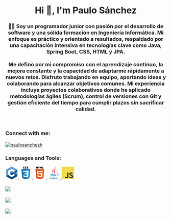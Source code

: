 <h1 align="center">Hi 👋, I'm Paulo Sánchez</h1>
<h3 align="center">👨‍💻 Soy un programador junior con pasión por el desarrollo de software y una sólida formación en Ingeniería Informática. Mi enfoque es práctico y orientado a resultados, respaldado por una capacitación intensiva en tecnologías clave como Java, Spring Boot, CSS, HTML y JPA. <br> <br> Me defino por mi compromiso con el aprendizaje continuo, la mejora constante y la capacidad de adaptarme rápidamente a nuevos retos. Disfruto trabajando en equipo, aportando ideas y colaborando para alcanzar objetivos comunes. Mi experiencia incluye proyectos colaborativos donde he aplicado metodologías ágiles (Scrum), control de versiones con Git y gestión eficiente del tiempo para cumplir plazos sin sacrificar calidad.</h3>
<br>

<h3 align="left">Connect with me:</h3>
<p align="left">
<a href="https://linkedin.com/in/paulosanchezh" target="blank"><img align="center" src="https://raw.githubusercontent.com/rahuldkjain/github-profile-readme-generator/master/src/images/icons/Social/linked-in-alt.svg" alt="paulosanchezh" height="30" width="40" /></a>
</p>
<h3 align="left">Languages and Tools:</h3>
<p align="left"> </a> <a href="https://www.w3schools.com/cpp/" target="_blank" rel="noreferrer"> <img src="https://raw.githubusercontent.com/devicons/devicon/master/icons/cplusplus/cplusplus-original.svg" alt="cplusplus" width="40" height="40"/> </a> <a href="https://www.w3schools.com/css/" target="_blank" rel="noreferrer"> <img src="https://raw.githubusercontent.com/devicons/devicon/master/icons/css3/css3-original-wordmark.svg" alt="css3" width="40" height="40"/> </a> <a href="https://www.w3.org/html/" target="_blank" rel="noreferrer"> <img src="https://raw.githubusercontent.com/devicons/devicon/master/icons/html5/html5-original-wordmark.svg" alt="html5" width="40" height="40"/> </a> <a href="https://www.java.com" target="_blank" rel="noreferrer"> <img src="https://raw.githubusercontent.com/devicons/devicon/master/icons/java/java-original.svg" alt="java" width="40" height="40"/> </a> <a href="https://developer.mozilla.org/en-US/docs/Web/JavaScript" target="_blank" rel="noreferrer"> <img src="https://raw.githubusercontent.com/devicons/devicon/master/icons/javascript/javascript-original.svg" alt="javascript" width="40" height="40"/> </a> </p+>
<br> <br>

<picture>
  <source
    srcset="https://github-readme-streak-stats.herokuapp.com/?user=paulosanchezh&theme=vue-dark&hide_border=false&card_width=450"
    media="(prefers-color-scheme: dark)"
  />
  <source
    srcset="https://github-readme-streak-stats.herokuapp.com/?user=paulosanchezh&theme=vue&hide_border=false&card_width=450"
    media="(prefers-color-scheme: light), (prefers-color-scheme: no-preference)"
  />
  <img align="center" src="https://github-readme-streak-stats.herokuapp.com/?user=paulosanchezh&theme=dark&hide_border=false&card_width=450" />
</picture>
<br><br>
<picture>
  <source
    srcset="https://github-readme-stats.vercel.app/api?username=paulosanchezh&theme=vue-dark&rank_icon=github"
    media="(prefers-color-scheme: dark)"
  />
  <source
    srcset="https://github-readme-stats.vercel.app/api?username=paulosanchezh&theme=vue&rank_icon=github"
    media="(prefers-color-scheme: light), (prefers-color-scheme: no-preference)"
  />
  <img align="center" src="https://github-readme-stats.vercel.app/api?username=paulosanchezh&theme=vue&rank_icon=github" />
</picture>
<br><br>
<picture>
  <source
    srcset="https://github-readme-stats.vercel.app/api/top-langs/?username=paulosanchezh&theme=vue-dark&show_icons=true&hide_border=false&layout=compact&card_width=450"
    media="(prefers-color-scheme: dark)"
  />
  <source
    srcset="https://github-readme-stats.vercel.app/api/top-langs/?username=paulosanchezh&theme=vue&show_icons=true&hide_border=false&layout=compact&card_width=450"
    media="(prefers-color-scheme: light), (prefers-color-scheme: no-preference)"
  />
  <img align="center" src="https://github-readme-stats.vercel.app/api/top-langs/?username=paulosanchezh&theme=vue&show_icons=true&hide_border=false&layout=compact&card_width=450" />
</picture>
  







